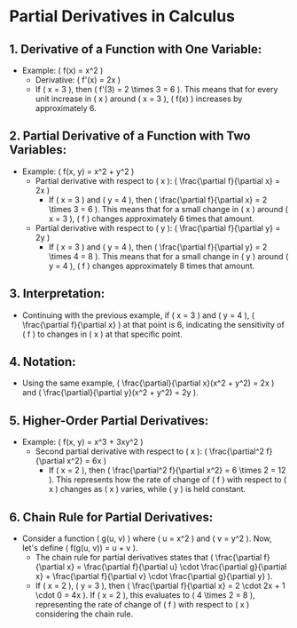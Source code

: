 # Partial Derivatives in Calculus

## 1. Derivative of a Function with One Variable:
   - Example: \( f(x) = x^2 \)
     - Derivative: \( f'(x) = 2x \)
     - If \( x = 3 \), then \( f'(3) = 2 \times 3 = 6 \). This means that for every unit increase in \( x \) around \( x = 3 \), \( f(x) \) increases by approximately 6.

## 2. Partial Derivative of a Function with Two Variables:
   - Example: \( f(x, y) = x^2 + y^2 \)
     - Partial derivative with respect to \( x \): \( \frac{\partial f}{\partial x} = 2x \)
       - If \( x = 3 \) and \( y = 4 \), then \( \frac{\partial f}{\partial x} = 2 \times 3 = 6 \). This means that for a small change in \( x \) around \( x = 3 \), \( f \) changes approximately 6 times that amount.
     - Partial derivative with respect to \( y \): \( \frac{\partial f}{\partial y} = 2y \)
       - If \( x = 3 \) and \( y = 4 \), then \( \frac{\partial f}{\partial y} = 2 \times 4 = 8 \). This means that for a small change in \( y \) around \( y = 4 \), \( f \) changes approximately 8 times that amount.

## 3. Interpretation:
   - Continuing with the previous example, if \( x = 3 \) and \( y = 4 \), \( \frac{\partial f}{\partial x} \) at that point is 6, indicating the sensitivity of \( f \) to changes in \( x \) at that specific point.

## 4. Notation:
   - Using the same example, \( \frac{\partial}{\partial x}(x^2 + y^2) = 2x \) and \( \frac{\partial}{\partial y}(x^2 + y^2) = 2y \).

## 5. Higher-Order Partial Derivatives:
   - Example: \( f(x, y) = x^3 + 3xy^2 \)
     - Second partial derivative with respect to \( x \): \( \frac{\partial^2 f}{\partial x^2} = 6x \)
       - If \( x = 2 \), then \( \frac{\partial^2 f}{\partial x^2} = 6 \times 2 = 12 \). This represents how the rate of change of \( f \) with respect to \( x \) changes as \( x \) varies, while \( y \) is held constant.

## 6. Chain Rule for Partial Derivatives:
   - Consider a function \( g(u, v) \) where \( u = x^2 \) and \( v = y^2 \). Now, let's define \( f(g(u, v)) = u + v \).
     - The chain rule for partial derivatives states that \( \frac{\partial f}{\partial x} = \frac{\partial f}{\partial u} \cdot \frac{\partial g}{\partial x} + \frac{\partial f}{\partial v} \cdot \frac{\partial g}{\partial y} \).
     - If \( x = 2 \), \( y = 3 \), then \( \frac{\partial f}{\partial x} = 2 \cdot 2x + 1 \cdot 0 = 4x \). If \( x = 2 \), this evaluates to \( 4 \times 2 = 8 \), representing the rate of change of \( f \) with respect to \( x \) considering the chain rule.
